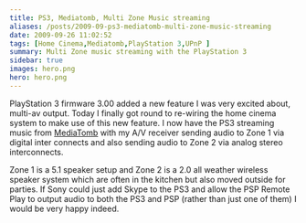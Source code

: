 ```yaml
---
title: PS3, Mediatomb, Multi Zone Music streaming
aliases: /posts/2009-09-ps3-mediatomb-multi-zone-music-streaming
date: 2009-09-26 11:02:52
tags: [Home Cinema,Mediatomb,PlayStation 3,UPnP ]
summary: Multi Zone music streaming with the PlayStation 3
sidebar: true
images: hero.png
hero: hero.png
---
```


PlayStation 3 firmware 3.00 added a new feature I was very excited about,
multi-av output. Today I finally got round to re-wiring the home cinema system
to make use of this new feature. I now have the PS3 streaming music from
[MediaTomb](http://mediatomb.cc/) with my A/V receiver sending audio to Zone
1 via digital inter connects and also sending audio to Zone 2 via analog stereo
interconnects.

Zone 1 is a 5.1 speaker setup and Zone 2 is a 2.0 all weather wireless speaker
system which are often in the kitchen but also moved outside for parties. If
Sony could just add Skype to the PS3 and allow the PSP Remote Play to output
audio to both the PS3 and PSP (rather than just one of them) I would be very
happy indeed.

